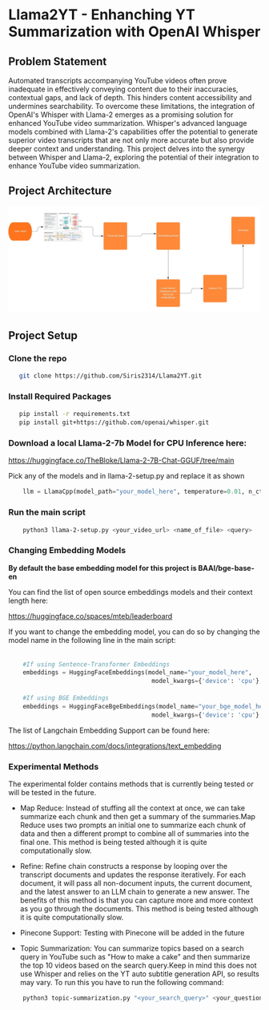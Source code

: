 # Llama2YT -  Enhanching YT Summarization with OpenAI Whisper


## Problem Statement

Automated transcripts accompanying YouTube videos often prove inadequate in effectively conveying content due to their inaccuracies, contextual gaps, and lack of depth. This hinders content accessibility and undermines searchability. To overcome these limitations, the integration of OpenAI's Whisper with Llama-2 emerges as a promising solution for enhanced YouTube video summarization. Whisper's advanced language models combined with Llama-2's capabilities offer the potential to generate superior video transcripts that are not only more accurate but also provide deeper context and understanding. This project delves into the synergy between Whisper and Llama-2, exploring the potential of their integration to enhance YouTube video summarization.
## Project Architecture

![Diagram](diagram.jpeg)


## Project Setup

### Clone the repo
```sh
   git clone https://github.com/Siris2314/Llama2YT.git
```
### Install Required Packages
```sh
   pip install -r requirements.txt
   pip install git+https://github.com/openai/whisper.git 
```

### Download a local Llama-2-7b Model for CPU Inference here:

https://huggingface.co/TheBloke/Llama-2-7B-Chat-GGUF/tree/main

Pick any of the models and in llama-2-setup.py and replace it as shown

```py
    llm = LlamaCpp(model_path="your_model_here", temperature=0.01, n_ctx=2000, verbose=True)
```

### Run the main script
```sh
    python3 llama-2-setup.py <your_video_url> <name_of_file> <query>
```


### Changing Embedding Models

**By default the base embedding model for this project is BAAI/bge-base-en**

You can find the list of open source embeddings models and their context length here:

https://huggingface.co/spaces/mteb/leaderboard

If you want to change the embedding model, you can do so by changing the model name in the following line in the main script:

```py

    #If using Sentence-Transformer Embeddings
    embeddings = HuggingFaceEmbeddings(model_name="your_model_here",
                                        model_kwargs={'device': 'cpu'}, encode_kwargs={'normalize_embeddings': True})

    #If using BGE Embeddings
    embeddings = HuggingFaceBgeEmbeddings(model_name="your_bge_model_here",
                                        model_kwargs={'device': 'cpu'}, encode_kwargs={'normalize_embeddings': True}, bge=True)
```
The list of Langchain Embedding Support can be found here:

https://python.langchain.com/docs/integrations/text_embedding

### Experimental Methods

The experimental folder contains methods that is currently being tested or will be tested in the future.

- Map Reduce: Instead of stuffing all the context at once, we can take summarize each chunk and then get a summary of the summaries.Map Reduce uses two prompts an initial one  to summarize each chunk of data and then a different prompt to combine all of summaries into the final one. This method is being tested although it is quite computationally slow.

- Refine: Refine chain constructs a response by looping over the transcript documents and updates the response iteratively. For each document, it will pass all non-document inputs, the current document, and the latest answer to an LLM chain to generate a new answer. The benefits of this method is that you can capture more and more context as you go through the documents. This method is being tested although it is quite computationally slow.

- Pinecone Support: Testing with Pinecone will be added in the future

- Topic Summarization: You can summarize topics based on a search query in YouTube such as "How to make a cake" and then summarize the top 10 videos based on the search query.Keep in mind this does not use Whisper and relies on the YT auto subtitle generation API, so results may vary. To run this you have to run the following command:

```sh
    python3 topic-summarization.py "<your_search_query>" <your_question>
```
